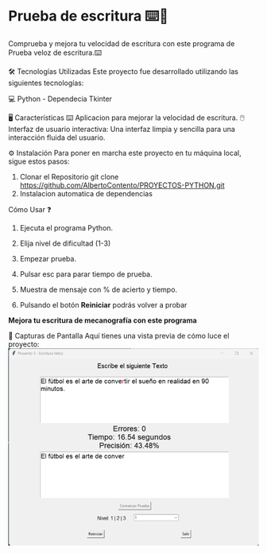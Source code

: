 # Prueba de escritura ⌨️📃
Comprueba y mejora tu velocidad de escritura con este programa de Prueba veloz de
escritura.⌨️

🛠️ Tecnologías Utilizadas
Este proyecto fue desarrollado utilizando las siguientes tecnologías:

💻 Python - Dependecia Tkinter

🖥️ Características
⌨️ Aplicacion para mejorar la velocidad de escritura.
🖱️ Interfaz de usuario interactiva: Una interfaz limpia y sencilla para una interacción fluida del usuario.

⚙️ Instalación
Para poner en marcha este proyecto en tu máquina local, sigue estos pasos:

1. Clonar el Repositorio
git clone https://github.com/AlbertoContento/PROYECTOS-PYTHON.git
2. Instalacion automatica de dependencias

Cómo Usar ❓

1. Ejecuta el programa Python.

2. Elija nivel de dificultad (1-3)

3. Empezar prueba.

4. Pulsar esc para parar tiempo de prueba.

5. Muestra de mensaje con % de acierto y tiempo.

6. Pulsando el botón **Reiniciar** podrás volver a probar

**Mejora tu escritura de mecanografía con este programa**

🎨 Capturas de Pantalla Aquí tienes una vista previa de cómo luce el proyecto:
![Pantalla Principal](https://github.com/AlbertoContento/PROYECTOS-PYTHON/blob/main/PROYECTO03%20-%20Prueba%20de%20Escritura%20Veloz/assets/Captura_de_pantalla.png)
